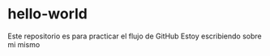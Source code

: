 # hello-world
Este repositorio es para practicar el flujo de GitHub
Estoy escribiendo sobre mi mismo
